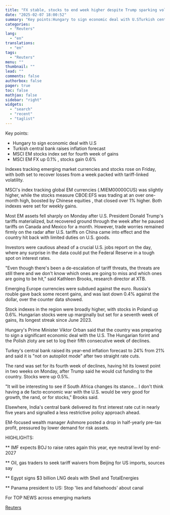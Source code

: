 ```yaml
---
title: "FX stable, stocks to end week higher despite Trump sparking volatility"
date: "2025-02-07 18:00:52"
summary: "Key points:Hungary to sign economic deal with U.STurkish central bank raises inflation forecastMSCI EM stocks index set for fourth week of gainsMSCI EM FX up 0.1% , stocks gain 0.6% Indexes tracking emerging market currencies and stocks rose on Friday, with both set to recover losses from a week packed..."
categories:
  - "Reuters"
lang:
  - "en"
translations:
  - "en"
tags:
  - "Reuters"
menu: ""
thumbnail: ""
lead: ""
comments: false
authorbox: false
pager: true
toc: false
mathjax: false
sidebar: "right"
widgets:
  - "search"
  - "recent"
  - "taglist"
---
```


Key points:

* Hungary to sign economic deal with U.S
* Turkish central bank raises inflation forecast
* MSCI EM stocks index set for fourth week of gains
* MSCI EM FX up 0.1% , stocks gain 0.6%

Indexes tracking emerging market currencies and stocks rose on Friday, with both set to recover losses from a week packed with tariff-linked volatility.

MSCI's index tracking global EM currencies (.MIEM00000CUS) was slightly higher, while the stocks measure CBOE:EFS was trading at an over one-month high, boosted by Chinese equities , that closed over 1% higher. Both indexes were set for weekly gains.

Most EM assets fell sharply on Monday after U.S. President Donald Trump's tariffs materialized, but recovered ground through the week after he paused tariffs on Canada and Mexico for a month. However, trade worries remained firmly on the radar after U.S. tariffs on China came into effect and the country hit back with limited duties on U.S. goods.

Investors were cautious ahead of a crucial U.S. jobs report on the day, where any surprise in the data could put the Federal Reserve in a tough spot on interest rates.

"Even though there's been a de-escalation of tariff threats, the threats are still there and we don't know which ones are going to miss and which ones are going to be hit," said Kathleen Brooks, research director at XTB.

Emerging Europe currencies were subdued against the euro. Russia's rouble gave back some recent gains, and was last down 0.4% against the dollar, over the counter data showed.

Stock indexes in the region were broadly higher, with stocks in Poland up 0.6%. Hungarian stocks were up marginally but set for a seventh week of gains, its longest streak since June 2023.

Hungary's Prime Minister Viktor Orban said that the country was preparing to sign a significant economic deal with the U.S. The Hungarian forint and the Polish zloty are set to log their fifth consecutive week of declines.

Turkey's central bank raised its year-end inflation forecast to 24% from 21% and said it is "not on autopilot mode" after two straight rate cuts.

The rand was set for its fourth week of declines, having hit its lowest point in two weeks on Monday, after Trump said he would cut funding to the country. Stocks were up 0.5%.

"It will be interesting to see if South Africa changes its stance... I don't think having a de facto economic war with the U.S. would be very good for growth, the rand, or for stocks," Brooks said.

Elsewhere, India's central bank delivered its first interest rate cut in nearly five years and signalled a less restrictive policy approach ahead.

EM-focused wealth manager Ashmore posted a drop in half-yearly pre-tax profit, pressured by lower demand for risk assets.

HIGHLIGHTS:

\*\* IMF expects BOJ to raise rates again this year, eye neutral level by end-2027

\*\* Oil, gas traders to seek tariff waivers from Beijing for US imports, sources say

\*\* Egypt signs $3 billion LNG deals with Shell and TotalEnergies

\*\* Panama president to US: Stop 'lies and falsehoods' about canal

For TOP NEWS across emerging markets

[Reuters](https://www.tradingview.com/news/reuters.com,2025:newsml_L4N3OY0PX:0-fx-stable-stocks-to-end-week-higher-despite-trump-sparking-volatility/)
